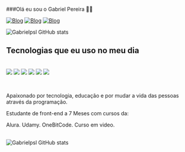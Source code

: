 
###Olá eu sou o Gabriel Pereira 👨‍💻

[![Blog](https://img.shields.io/badge/GitHub-100000?style=for-the-badge&logo=github&logoColor=white)](https://github.com/Gabrielpsl)
[![Blog](	https://img.shields.io/badge/Twitch-9146FF?style=for-the-badge&logo=twitch&logoColor=white)](https://www.twitch.tv/thebostimem)
[![Blog](https://img.shields.io/badge/Steam-000000?style=for-the-badge&logo=steam&logoColor=white)](https://steamcommunity.com/id/bostimemgames/)


![Gabrielpsl GitHub stats](https://github-readme-stats.vercel.app/api?username=Gabrielpsl&show_icons=true&theme=radical)

## Tecnologias que eu uso no meu dia
<div style="display: inline_block"><br/>
    <img align="center" alt"html5" src="https://img.shields.io/badge/HTML5-E34F26?style=for-the-badge&logo=html5&logoColor=white">
    <img align="center" alt"css" src="https://img.shields.io/badge/CSS3-1572B6?style=for-the-badge&logo=css3&logoColor=white">
    <img align="center" alt"JavaScript" src="https://img.shields.io/badge/JavaScript-F7DF1E?style=for-the-badge&logo=javascript&logoColor=black">
    <img align="center" alt"React" src="https://img.shields.io/badge/React-20232A?style=for-the-badge&logo=react&logoColor=61DAFB">
    <img align="center" alt"bootstrap" src="https://img.shields.io/badge/Bootstrap-563D7C?style=for-the-badge&logo=bootstrap&logoColor=white">
    <img align="center" alt"Angular" src="https://img.shields.io/badge/Angular-DD0031?style=for-the-badge&logo=angular&logoColor=white">
</div><br/><br/>

Apaixonado por tecnologia, educação e por mudar a vida das pessoas através da programação.

Estudante de front-end a 7 Meses com cursos da:

Alura.
Udamy.
OneBitCode.
Curso em video.
<br/><br/>

![Gabrielpsl GitHub stats](https://github-readme-stats.vercel.app/api/top-langs/?username=Gabrielpsl&theme=blue-green)


